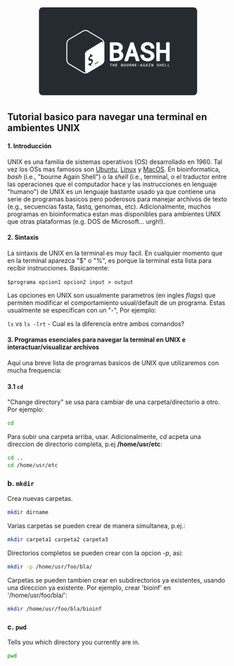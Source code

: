 <p align="center">
  <img src="https://github.com/siriusb-nox/Taller-Oxford-Nanopore-Dec-2022/blob/main/IMG/bash_logo_bashlogo.com.png" alt="bash logo from bash webpage"/>
</p>
  
## Tutorial basico para navegar una terminal en ambientes UNIX

#### 1. Introducción
UNIX es una familia de sistemas operativos (OS) desarrollado en 1960. Tal vez los OSs mas famosos son [Ubuntu](https://ubuntu.com/), [Linux](https://www.linux.org/) y [MacOS](https://www.apple.com/uk/macos/ventura/). En bioinformatica, _bash_ (i.e., "bourne Again Shell") o la _shell_ (i.e., terminal, o el traductor entre las operaciones que el computador hace y las instrucciones en lenguaje "humano") de UNIX es un lenguaje bastante usado ya que contiene una serie de programas basicos pero poderosos para manejar archivos de texto (e.g., secuencias fasta, fastq, genomas, etc). Adicionalmente, muchos programas en bioinformatica estan mas disponibles para ambientes UNIX que otras plataformas (e.g. DOS de Microsoft... urgh!). 

#### 2. Sintaxis
La sintaxis de UNIX en la terminal es muy facil. En cualquier momento que en la terminal aparezca "$" o "%", es porque la terminal esta lista para recibir instrucciones.  Basicamente:

`$programa opcion1 opcion2 input > output`

Las opciones en UNIX son usualmente parametros (en ingles _flags_) que permiten modificar el comportamiento usual/default  de un programa. Estas usualmente se especifican con un "-", Por ejemplo: 

`ls` vs `ls -lrt` - Cual es la diferencia entre ambos comandos?

#### 3. Programas esenciales para navegar la terminal en UNIX e interactuar/visualizar archivos
Aquí una breve lista de programas basicos de UNIX que utilizaremos con mucha frequencia:

#### 3.1 `cd`
"Change directory" se usa para cambiar de una carpeta/directorio a otro. Por ejemplo:

```bash
cd
```
Para subir una carpeta arriba, usar. Adicionalmente, _cd_ acpeta una direccion de directorio completa, p.ej **/home/usr/etc**:

```bash
cd ..
cd /home/usr/etc
```

### b. `mkdir`
Crea nuevas carpetas.  

```bash
mkdir dirname
```
Varias carpetas se pueden crear de manera simultanea, p.ej.:
```bash
mkdir carpeta1 carpeta2 carpeta3
```
Directorios completos se pueden crear con la opcion _-p_, así:
```bash 
mkdir -p /home/usr/foo/bla/
```
Carpetas se pueden tambien crear en subdirectorios ya existentes, usando una direccion ya existente. Por ejemplo, crear 'bioinf' en '/home/usr/foo/bla/':
```bash 
mkdir /home/usr/foo/bla/bioinf
```

### c. `pwd`
Tells you which directory you currently are in.  
```bash
pwd
```
